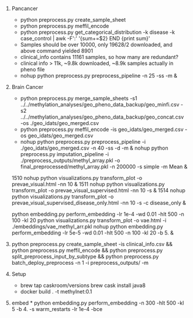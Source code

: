 1. Pancancer  
    * python preprocess.py create_sample_sheet  
    * python preprocess.py meffil_encode
    * python preprocess.py get_categorical_distribution -k disease -k case_control | awk -F':' '{sum+=$2} END {print sum}'
    * Samples should be over 10000, only 19628/2 downloaded, and above command yielded 8901
    * clinical_info contains 11161 samples, so how many are redundant?
    * clinical info > 11k, ~9.8k downloaded, ~8.9k samples actually in pheno file
    * nohup python preprocess.py preprocess_pipeline -n 25 -ss -m &
2. Brain Cancer
    * python preprocess.py merge_sample_sheets -s1 ../../methylation_analyses/geo_pheno_data_backup/geo_minfi.csv -s2 ../../methylation_analyses/geo_pheno_data_backup/geo_concat.csv -os ./geo_idats/geo_merged.csv  
    * python preprocess.py meffil_encode -is geo_idats/geo_merged.csv -os geo_idats/geo_merged.csv
    * nohup python preprocess.py preprocess_pipeline -i ./geo_idats/geo_merged.csv -n 40 -ss -d -m &
    nohup python preprocess.py imputation_pipeline -i ./preprocess_outputs/methyl_array.pkl -o final_preprocessed/methyl_array.pkl -n 200000 -s simple -m Mean &

    1510  nohup python visualizations.py transform_plot  -o prevae_visual.html -nn 10 &
    1511  nohup python visualizations.py transform_plot  -o prevae_visual_supervised.html -nn 10 -s &
    1514  nohup python visualizations.py transform_plot  -o prevae_visual_supervised_disease_only.html -nn 10 -s -c disease_only &

    python embedding.py perform_embedding -lr 1e-4 -wd 0.01 -hlt 500 -n 100 -kl 20
    python visualizations.py transform_plot -o vae.html -i ./embeddings/vae_methyl_arr.pkl
    nohup python embedding.py perform_embedding -lr 5e-5 -wd 0.01 -hlt 500 -n 100 -kl 20 -b 5. &
3. python preprocess.py create_sample_sheet -is clinical_info.csv  && python preprocess.py meffil_encode && python preprocess.py split_preprocess_input_by_subtype && python preprocess.py  batch_deploy_preprocess -n 1 -i preprocess_outputs/ -m
3. Setup
    * brew tap caskroom/versions
brew cask install java8
    * docker build . -t methylnet:0.1
4. embed
        * python embedding.py perform_embedding -n 300 -hlt 500 -kl 5 -b 4. -s warm_restarts -lr 1e-4 -bce
